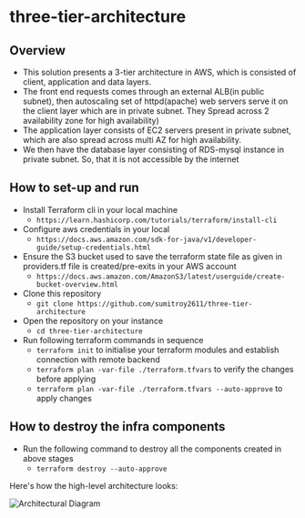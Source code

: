 # three-tier-architecture

## Overview
- This solution presents a 3-tier architecture in AWS, which is consisted of client, application and data layers. 
- The front end requests comes through an external ALB(in public subnet), then autoscaling set of httpd(apache) web servers serve it on the client layer which are in private subnet. They Spread across 2 availability zone for high availability)
- The application layer consists of EC2 servers present in private subnet, which are also spread across multi AZ for high availability.
- We then have the database layer consisting of RDS-mysql instance in private subnet. So, that it is not accessible by the internet

## How to set-up and run
- Install Terraform cli in your local machine 
    - `https://learn.hashicorp.com/tutorials/terraform/install-cli`
- Configure aws credentials in your local
    - `https://docs.aws.amazon.com/sdk-for-java/v1/developer-guide/setup-credentials.html`
- Ensure the S3 bucket used to save the terraform state file as given in providers.tf file is created/pre-exits in your AWS account
    - `https://docs.aws.amazon.com/AmazonS3/latest/userguide/create-bucket-overview.html`
- Clone this repository
    - `git clone https://github.com/sumitroy2611/three-tier-architecture`
- Open the repository on your instance
    - `cd three-tier-architecture`
- Run following terraform commands in sequence
    - `terraform init` to initialise your terraform modules and establish connection with remote backend
    - `terraform plan -var-file ./terraform.tfvars` to verify the changes before applying
    - `terraform plan -var-file ./terraform.tfvars --auto-approve` to apply changes

 ## How to destroy the infra components
- Run the following command to destroy all the components created in above stages
    - `terraform destroy --auto-approve`

Here's how the high-level architecture looks:


![Architectural Diagram](https://user-images.githubusercontent.com/53339968/196566152-c8cf8aa3-a872-4e6a-b74e-6d0874b6ce19.jpg)


